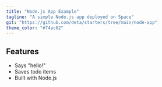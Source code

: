 ```yaml
---
title: "Node.js App Example"
tagline: "A simple Node.js app deployed on Space"
git: "https://github.com/deta/starters/tree/main/node-app"
theme_color: "#74ac62"
---
```


## Features

- Says "hello!"
- Saves todo items
- Built with Node.js
